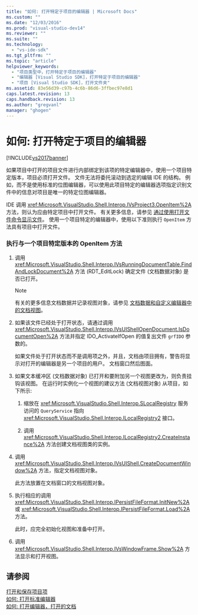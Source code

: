 ```yaml
---
title: "如何: 打开特定于项目的编辑器 | Microsoft Docs"
ms.custom: ""
ms.date: "12/03/2016"
ms.prod: "visual-studio-dev14"
ms.reviewer: ""
ms.suite: ""
ms.technology: 
  - "vs-ide-sdk"
ms.tgt_pltfrm: ""
ms.topic: "article"
helpviewer_keywords: 
  - "项目类型中，打开特定于项目的编辑器"
  - "编辑器 [Visual Studio SDK]，打开特定于项目的编辑器"
  - "项目 [Visual Studio SDK]，打开文件夹"
ms.assetid: 83e56d39-c97b-4c6b-86d6-3ffbec97e8d1
caps.latest.revision: 13
caps.handback.revision: 13
ms.author: "gregvanl"
manager: "ghogen"
---
```

# 如何: 打开特定于项目的编辑器
[!INCLUDE[vs2017banner](../code-quality/includes/vs2017banner.md)]

如果项目中打开的项目文件进行内部绑定到该项的特定编辑器中，使用一个项目特定版本，项目必须打开文件。  文件无法将委托滚动到选定的编辑 IDE 的结构。  例如，而不是使用标准的位图编辑器，可以使用此项目特定的编辑器选项指定识别文件中的信息对项目是唯一的特定位图编辑器。  
  
 IDE 调用 <xref:Microsoft.VisualStudio.Shell.Interop.IVsProject3.OpenItem%2A> 方法，则认为应由特定项目中打开文件。  有关更多信息，请参见 [通过使用打开文件命令显示文件](../extensibility/internals/displaying-files-by-using-the-open-file-command.md)。  使用一个项目特定的编辑器中，使用以下准则执行 `OpenItem` 方法具有项目中打开文件。  
  
### 执行与一个项目特定版本的 OpenItem 方法  
  
1.  调用 <xref:Microsoft.VisualStudio.Shell.Interop.IVsRunningDocumentTable.FindAndLockDocument%2A> 方法 \(RDT\_EditLock\) 确定文件 \(文档数据对象\) 是否已打开。  
  
    > [!NOTE]
    >  有关的更多信息文档数据并记录视图对象，请参见 [文档数据和自定义编辑器中的文档视图](../extensibility/document-data-and-document-view-in-custom-editors.md)。  
  
2.  如果该文件已经处于打开状态，请通过调用 <xref:Microsoft.VisualStudio.Shell.Interop.IVsUIShellOpenDocument.IsDocumentOpen%2A> 方法并指定 IDO\_ActivateIfOpen 的值复出文件 `grfIDO` 参数的。  
  
     如果文件处于打开状态而不是调用项之外，并且，文档由项目拥有，警告将显示对打开的编辑器是另一个项目的用户。  文档窗口然后图面。  
  
3.  如果文本缓冲区 \(文档数据对象\) 已打开和要附加另一个视图更改为，则负责挂钩该视图。  在运行时实例化一个视图的建议方法 \(文档视图对象\) 从项目，如下所示:  
  
    1.  缩放在 <xref:Microsoft.VisualStudio.Shell.Interop.SLocalRegistry> 服务访问的 `QueryService` 指向 <xref:Microsoft.VisualStudio.Shell.Interop.ILocalRegistry2> 接口。  
  
    2.  调用 <xref:Microsoft.VisualStudio.Shell.Interop.ILocalRegistry2.CreateInstance%2A> 方法创建文档视图类的实例。  
  
4.  调用 <xref:Microsoft.VisualStudio.Shell.Interop.IVsUIShell.CreateDocumentWindow%2A> 方法，指定文档视图对象。  
  
     此方法放置在文档窗口的文档视图对象。  
  
5.  执行相应的调用 <xref:Microsoft.VisualStudio.Shell.Interop.IPersistFileFormat.InitNew%2A> 或 <xref:Microsoft.VisualStudio.Shell.Interop.IPersistFileFormat.Load%2A> 方法。  
  
     此时，应完全初始化视图和准备中打开。  
  
6.  调用 <xref:Microsoft.VisualStudio.Shell.Interop.IVsWindowFrame.Show%2A> 方法显示和打开视图。  
  
## 请参阅  
 [打开和保存项目项](../extensibility/internals/opening-and-saving-project-items.md)   
 [如何: 打开标准编辑器](../extensibility/how-to-open-standard-editors.md)   
 [如何: 打开编辑器，打开的文档](../extensibility/how-to-open-editors-for-open-documents.md)
